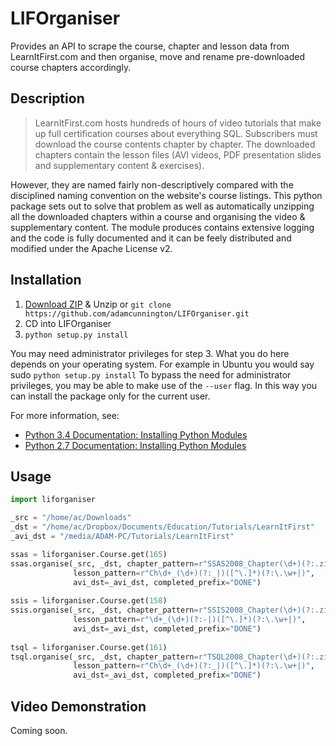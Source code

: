 LIFOrganiser
============

Provides an API to scrape the course, chapter and lesson data from LearnItFirst.com and then organise, move and rename pre-downloaded course chapters accordingly.


## Description
>LearnItFirst.com hosts hundreds of hours of video tutorials that make up full certification courses about everything SQL. Subscribers must download the course contents chapter by chapter. The downloaded chapters contain the lesson files (AVI videos, PDF presentation slides and supplementary content & exercises). 

However, they are named fairly non-descriptively compared with the disciplined naming convention on the website's course listings. This python package sets out to solve that problem as well as automatically unzipping all the downloaded chapters within a course and organising the video & supplementary content. The module produces contains extensive logging and the code is fully documented and it can be feely distributed and modified under the Apache License v2.


## Installation
1. [Download ZIP](https://github.com/adamcunnington/LIFOrganiser/archive/master.zip) & Unzip or ```git clone https://github.com/adamcunnington/LIFOrganiser.git```
2. CD into LIFOrganiser
3. ```python setup.py install```

You may need administrator privileges for step 3. What you do here depends on your operating system. For example in Ubuntu you would say sudo ```python setup.py install``` To bypass the need for administrator privileges, you may be able to make use of the ```--user``` flag. In this way you can install the package only for the current user.

For more information, see:
* [Python 3.4 Documentation: Installing Python Modules](https://docs.python.org/3.4/install/index.html)
* [Python 2.7 Documentation: Installing Python Modules](https://docs.python.org/2.7/install/index.html)


## Usage
```python
import liforganiser

_src = "/home/ac/Downloads"
_dst = "/home/ac/Dropbox/Documents/Education/Tutorials/LearnItFirst"
_avi_dst = "/media/ADAM-PC/Tutorials/LearnItFirst"

ssas = liforganiser.Course.get(165)
ssas.organise(_src, _dst, chapter_pattern=r"SSAS2008_Chapter(\d+)(?:.zip|)",
              lesson_pattern=r"Ch\d+_(\d+)(?:_|)([^\.]*)(?:\.\w+|)",
              avi_dst=_avi_dst, completed_prefix="DONE")
              
ssis = liforganiser.Course.get(158)
ssis.organise(_src, _dst, chapter_pattern=r"SSIS2008_Chapter(\d+)(?:.zip|)",
              lesson_pattern=r"\d+_(\d+)(?:-|)([^\.]*)(?:\.\w+|)",
              avi_dst=_avi_dst, completed_prefix="DONE")
              
tsql = liforganiser.Course.get(161)
tsql.organise(_src, _dst, chapter_pattern=r"TSQL2008_Chapter(\d+)(?:.zip|)",
              lesson_pattern=r"Ch\d+_(\d+)(?:_|)([^\.]*)(?:\.\w+|)",
              avi_dst=_avi_dst, completed_prefix="DONE")
```

## Video Demonstration
Coming soon.
